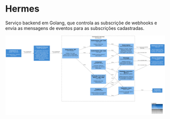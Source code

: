 # Hermes

Serviço backend em Golang, que controla as subscriçõe de webhooks e envia as mensagens de eventos para as subscrições cadastradas.

![diagram](c3.png)